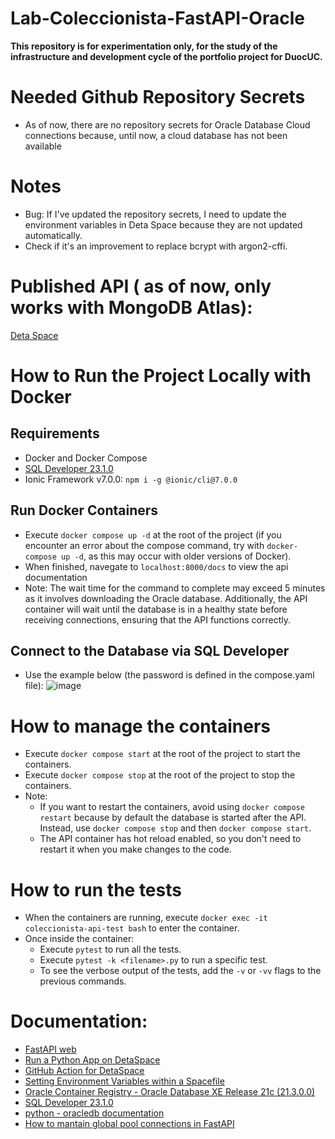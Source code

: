 # Lab-Coleccionista-FastAPI-Oracle
**This repository is for experimentation only, for the study of the infrastructure and development cycle of the portfolio project for DuocUC.**

# Needed Github Repository Secrets
- As of now, there are no repository secrets for Oracle Database Cloud connections because, until now, a cloud database has not been available

# Notes
- Bug: If I've updated the repository secrets, I need to update the environment variables in Deta Space because they are not updated automatically.
- Check if it's an improvement to replace bcrypt with argon2-cffi.

# Published API ( as of now, only works with MongoDB Atlas):
[Deta Space](https://lab_portafolio-1-k1767315.deta.app/)

# How to Run the Project Locally with Docker
## Requirements
- Docker and Docker Compose
- [SQL Developer 23.1.0](https://www.oracle.com/tools/downloads/sqldev-downloads-23.1.0.html)
- Ionic Framework v7.0.0:  `npm i -g @ionic/cli@7.0.0`

## Run Docker Containers
- Execute `docker compose up -d` at the root of the project (if you encounter an error about the compose command, try with `docker-compose up -d`, as this may occur with older versions of Docker).
- When finished, navegate to `localhost:8000/docs` to view the api documentation
- Note: The wait time for the command to complete may exceed 5 minutes as it involves downloading the Oracle database. Additionally, the API container will wait until the database is in a healthy state before receiving connections, ensuring that the API functions correctly.


## Connect to the Database via SQL Developer
- Use the example below (the password is defined in the compose.yaml file):
  ![image](https://github.com/IsWladi/Lab-Ionic-FastAPI-MongoDB/assets/133131317/458c3c71-6645-4d8d-a9c4-ec5d70bf7e3b)

# How to manage the containers
- Execute `docker compose start` at the root of the project to start the containers.
- Execute `docker compose stop` at the root of the project to stop the containers.
- Note:
    * If you want to restart the containers, avoid using `docker compose restart` because by default the database is started after the API. Instead, use `docker compose stop` and then `docker compose start`.
    * The API container has hot reload enabled, so you don't need to restart it when you make changes to the code.

# How to run the tests
- When the containers are running, execute `docker exec -it coleccionista-api-test bash` to enter the container.
- Once inside the container:
    - Execute `pytest` to run all the tests.
    - Execute `pytest -k <filename>.py` to run a specific test.
    - To see the verbose output of the tests, add the `-v` or `-vv` flags to the previous commands.


# Documentation:
- [FastAPI web](https://fastapi.tiangolo.com/)
- [Run a Python App on DetaSpace](https://deta.space/docs/en/build/quick-starts/python/)
- [GitHub Action for DetaSpace](https://github.com/marketplace/actions/deta-space-deployment-github-action)
- [Setting Environment Variables within a Spacefile](https://deta.space/docs/en/build/fundamentals/the-space-runtime/configuration#environment-variables)
- [Oracle Container Registry - Oracle Database XE Release 21c (21.3.0.0)](https://container-registry.oracle.com/ords/f?p=113:4:100485902704522:::4:P4_REPOSITORY,AI_REPOSITORY,AI_REPOSITORY_NAME,P4_REPOSITORY_NAME,P4_EULA_ID,P4_BUSINESS_AREA_ID:803,803,Oracle%20Database%20Express%20Edition,Oracle%20Database%20Express%20Edition,1,0&cs=3DDK2EFrARkHzaJP7vopfqmoDgt3IQ9zeD_aMJZhQdYo1nanPtxGMH5iJoA3VS5hyHGzfJtQeX4btShVmbP6vWA)
- [SQL Developer 23.1.0](https://www.oracle.com/tools/downloads/sqldev-downloads-23.1.0.html)
- [python - oracledb documentation](https://python-oracledb.readthedocs.io/en/latest/)
- [How to mantain global pool connections in FastAPI](https://github.com/tiangolo/fastapi/issues/1800)
